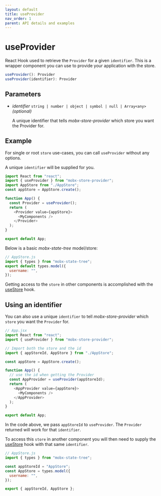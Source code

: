 ```yaml
---
layout: default
title: useProvider
nav_order: 1
parent: API details and examples
---
```


# useProvider

React Hook used to retrieve the `Provider` for a given `identifier`. This is a wrapper component you can use to provide your application with the store.

```javascript
useProvider(): Provider
useProvider(identifier): Provider
```

## Parameters

- _identifier_ `string | number | object | symbol | null | Array<any>` _(optional)_

  A unique identifier that tells _mobx-store-provider_ which store you want the Provider for.

## Example

For single or root `store` use-cases, you can call `useProvider` without any options.

A unique `identifier` will be supplied for you.

```javascript
import React from "react";
import { useProvider } from "mobx-store-provider";
import AppStore from "./AppStore";
const appStore = AppStore.create();

function App() {
  const Provider = useProvider();
  return (
    <Provider value={appStore}>
      <MyComponents />
    </Provider>
  );
}

export default App;
```

Below is a basic _mobx-state-tree_ model/store:

```javascript
// AppStore.js
import { types } from "mobx-state-tree";
export default types.model({
  username: "",
});
```

Getting access to the `store` in other components is accomplished with the [useStore](/api/useStore) hook.

## Using an identifier

You can also use a unique `identifier` to tell _mobx-store-provider_ which `store` you want the `Provider` for.

```javascript
// App.jsx
import React from "react";
import { useProvider } from "mobx-store-provider";

// Import both the store and the id
import { appStoreId, AppStore } from "./AppStore";

const appStore = AppStore.create();

function App() {
  // use the id when getting the Provider
  const AppProvider = useProvider(appStoreId);
  return (
    <AppProvider value={appStore}>
      <MyComponents />
    </AppProvider>
  );
}

export default App;
```

In the code above, we pass `appStoreId` to `useProvider`. The `Provider` returned will work for that `identifier`.

To access this `store` in another component you will then need to supply the [useStore](/api/useStore) hook with that same `identifier`.

```javascript
// AppStore.js
import { types } from "mobx-state-tree";

const appStoreId = "AppStore";
const AppStore = types.model({
  username: "",
});

export { appStoreId, AppStore };
```
